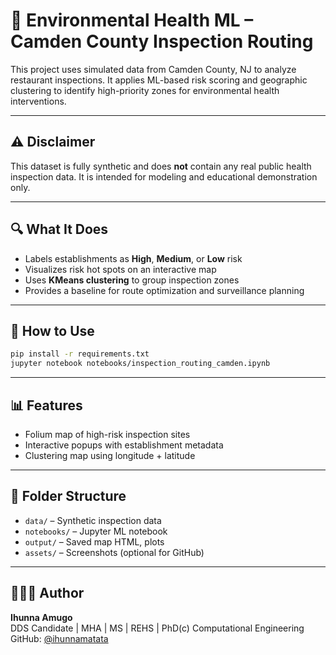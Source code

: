 # 🧹 Environmental Health ML – Camden County Inspection Routing

This project uses simulated data from Camden County, NJ to analyze restaurant inspections. It applies ML-based risk scoring and geographic clustering to identify high-priority zones for environmental health interventions.

---

## ⚠️ Disclaimer

This dataset is fully synthetic and does **not** contain any real public health inspection data. It is intended for modeling and educational demonstration only.

---

## 🔍 What It Does

- Labels establishments as **High**, **Medium**, or **Low** risk
- Visualizes risk hot spots on an interactive map
- Uses **KMeans clustering** to group inspection zones
- Provides a baseline for route optimization and surveillance planning

---

## 🚀 How to Use

```bash
pip install -r requirements.txt
jupyter notebook notebooks/inspection_routing_camden.ipynb
```

---

## 📊 Features

- Folium map of high-risk inspection sites
- Interactive popups with establishment metadata
- Clustering map using longitude + latitude

---

## 📁 Folder Structure

- `data/` – Synthetic inspection data
- `notebooks/` – Jupyter ML notebook
- `output/` – Saved map HTML, plots
- `assets/` – Screenshots (optional for GitHub)

---

## 👩🏾‍⚕️ Author

**Ihunna Amugo**  
DDS Candidate | MHA | MS | REHS | PhD(c) Computational Engineering  
GitHub: [@ihunnamatata](https://github.com/ihunnamatata)
